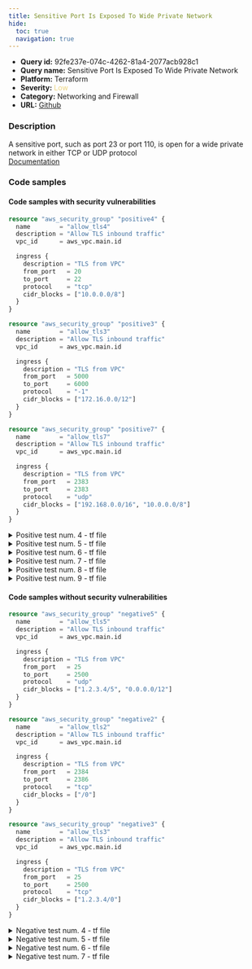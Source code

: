 ```yaml
---
title: Sensitive Port Is Exposed To Wide Private Network
hide:
  toc: true
  navigation: true
---
```


<style>
  .highlight .hll {
    background-color: #ff171742;
  }
  .md-content {
    max-width: 1100px;
    margin: 0 auto;
  }
</style>

-   **Query id:** 92fe237e-074c-4262-81a4-2077acb928c1
-   **Query name:** Sensitive Port Is Exposed To Wide Private Network
-   **Platform:** Terraform
-   **Severity:** <span style="color:#edd57e">Low</span>
-   **Category:** Networking and Firewall
-   **URL:** [Github](https://github.com/Checkmarx/kics/tree/master/assets/queries/terraform/aws/sensitive_port_is_exposed_to_wide_private_network)

### Description
A sensitive port, such as port 23 or port 110, is open for a wide private network in either TCP or UDP protocol<br>
[Documentation](https://registry.terraform.io/providers/hashicorp/aws/latest/docs/resources/security_group)

### Code samples
#### Code samples with security vulnerabilities
```tf title="Positive test num. 1 - tf file" hl_lines="6"
resource "aws_security_group" "positive4" {
  name        = "allow_tls4"
  description = "Allow TLS inbound traffic"
  vpc_id      = aws_vpc.main.id

  ingress {
    description = "TLS from VPC"
    from_port   = 20
    to_port     = 22
    protocol    = "tcp"
    cidr_blocks = ["10.0.0.0/8"]
  }
}

```
```tf title="Positive test num. 2 - tf file" hl_lines="6"
resource "aws_security_group" "positive3" {
  name        = "allow_tls3"
  description = "Allow TLS inbound traffic"
  vpc_id      = aws_vpc.main.id

  ingress {
    description = "TLS from VPC"
    from_port   = 5000
    to_port     = 6000
    protocol    = "-1"
    cidr_blocks = ["172.16.0.0/12"]
  }
}

```
```tf title="Positive test num. 3 - tf file" hl_lines="6"
resource "aws_security_group" "positive7" {
  name        = "allow_tls7"
  description = "Allow TLS inbound traffic"
  vpc_id      = aws_vpc.main.id

  ingress {
    description = "TLS from VPC"
    from_port   = 2383
    to_port     = 2383
    protocol    = "udp"
    cidr_blocks = ["192.168.0.0/16", "10.0.0.0/8"]
  }
}

```
<details><summary>Positive test num. 4 - tf file</summary>

```tf hl_lines="6"
resource "aws_security_group" "positive6" {
  name        = "allow_tls6"
  description = "Allow TLS inbound traffic"
  vpc_id      = aws_vpc.main.id

  ingress {
    description = "TLS from VPC"
    from_port   = 135
    to_port     = 170
    protocol    = "udp"
    cidr_blocks = ["10.68.0.0", "172.16.0.0/12"]
  }
}

```
</details>
<details><summary>Positive test num. 5 - tf file</summary>

```tf hl_lines="6"
resource "aws_security_group" "positive5" {
  name        = "allow_tls5"
  description = "Allow TLS inbound traffic"
  vpc_id      = aws_vpc.main.id

  ingress {
    description = "TLS from VPC"
    from_port   = 445
    to_port     = 500
    protocol    = "udp"
    cidr_blocks = ["192.168.0.0/16", "0.0.0.0/0", "2.2.3.4/12"]
  }
}

```
</details>
<details><summary>Positive test num. 6 - tf file</summary>

```tf hl_lines="9"
module "vote_service_sg" {
  source  = "terraform-aws-modules/security-group/aws"
  version = "4.3.0"

  name        = "user-service"
  description = "Security group for user-service with custom ports open within VPC, and PostgreSQL publicly open"
  vpc_id      = "vpc-12345678"

  ingress_with_cidr_blocks = [
    {
      description = "TLS from VPC"
      from_port   = 0
      to_port     = 0
      protocol    = "-1"
      cidr_blocks = ["172.16.0.0/12"]
    }
  ]
}

```
</details>
<details><summary>Positive test num. 7 - tf file</summary>

```tf hl_lines="6"
resource "aws_security_group" "positive1" {
  name        = "allow_tls1"
  description = "Allow TLS inbound traffic"
  vpc_id      = aws_vpc.main.id

  ingress {
    description = "TLS from VPC"
    from_port   = 2200
    to_port     = 2500
    protocol    = "-1"
    cidr_blocks = ["10.0.0.0/8"]
  }
}

```
</details>
<details><summary>Positive test num. 8 - tf file</summary>

```tf hl_lines="6"
resource "aws_security_group" "positive8" {
  name        = "allow_tls8"
  description = "Allow TLS inbound traffic"
  vpc_id      = aws_vpc.main.id

  ingress {
    description = "TLS from VPC"
    from_port   = 0
    to_port     = 0
    protocol    = "-1"
    cidr_blocks = ["172.16.0.0/12"]
  }
}

```
</details>
<details><summary>Positive test num. 9 - tf file</summary>

```tf hl_lines="6"
resource "aws_security_group" "positive2" {
  name        = "allow_tls2"
  description = "Allow TLS inbound traffic"
  vpc_id      = aws_vpc.main.id

  ingress {
    description = "TLS from VPC"
    from_port   = 20
    to_port     = 60
    protocol    = "tcp"
    cidr_blocks = ["192.168.0.0/16"]
  }
}

```
</details>


#### Code samples without security vulnerabilities
```tf title="Negative test num. 1 - tf file"
resource "aws_security_group" "negative5" {
  name        = "allow_tls5"
  description = "Allow TLS inbound traffic"
  vpc_id      = aws_vpc.main.id

  ingress {
    description = "TLS from VPC"
    from_port   = 25
    to_port     = 2500
    protocol    = "udp"
    cidr_blocks = ["1.2.3.4/5", "0.0.0.0/12"]
  }
}

```
```tf title="Negative test num. 2 - tf file"
resource "aws_security_group" "negative2" {
  name        = "allow_tls2"
  description = "Allow TLS inbound traffic"
  vpc_id      = aws_vpc.main.id

  ingress {
    description = "TLS from VPC"
    from_port   = 2384
    to_port     = 2386
    protocol    = "tcp"
    cidr_blocks = ["/0"]
  }
}

```
```tf title="Negative test num. 3 - tf file"
resource "aws_security_group" "negative3" {
  name        = "allow_tls3"
  description = "Allow TLS inbound traffic"
  vpc_id      = aws_vpc.main.id

  ingress {
    description = "TLS from VPC"
    from_port   = 25
    to_port     = 2500
    protocol    = "tcp"
    cidr_blocks = ["1.2.3.4/0"]
  }
}

```
<details><summary>Negative test num. 4 - tf file</summary>

```tf
resource "aws_security_group" "negative6" {
  name        = "allow_tls6"
  description = "Allow TLS inbound traffic"
  vpc_id      = aws_vpc.main.id

  ingress {
    description = "TLS from VPC"
    from_port   = 0
    to_port     = 0
    protocol    = "-1"
    cidr_blocks = ["1.2.3.4", "0.0.0.0/0"]
  }
}

```
</details>
<details><summary>Negative test num. 5 - tf file</summary>

```tf
resource "aws_security_group" "negative1" {
  name        = "allow_tls1"
  description = "Allow TLS inbound traffic"
  vpc_id      = aws_vpc.main.id

  ingress {
    description = "TLS from VPC"
    from_port   = 2383
    to_port     = 2383
    protocol    = "tcp"
    cidr_blocks = [aws_vpc.main.cidr_block]
  }
}

```
</details>
<details><summary>Negative test num. 6 - tf file</summary>

```tf
module "vote_service_sg" {
  source  = "terraform-aws-modules/security-group/aws"
  version = "4.3.0"

  name        = "user-service"
  description = "Security group for user-service with custom ports open within VPC, and PostgreSQL publicly open"
  vpc_id      = "vpc-12345678"

  ingress_with_cidr_blocks = [
    {
      description = "TLS from VPC"
      from_port   = 0
      to_port     = 0
      protocol    = "-1"
      cidr_blocks = ["1.2.3.4", "0.0.0.0/0"]
    }
  ]
}

```
</details>
<details><summary>Negative test num. 7 - tf file</summary>

```tf
resource "aws_security_group" "negative4" {
  name        = "allow_tls4"
  description = "Allow TLS inbound traffic"
  vpc_id      = aws_vpc.main.id

  ingress {
    description = "TLS from VPC"
    from_port   = 25
    to_port     = 2500
    protocol    = "tcp"
    cidr_blocks = ["1.2.3.4/5"]
  }
}

```
</details>
